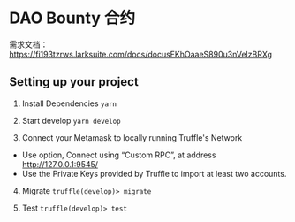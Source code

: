 # DAO Bounty 合约
需求文档：https://fi193tzrws.larksuite.com/docs/docusFKhOaaeS890u3nVelzBRXg

## Setting up your project

1. Install Dependencies
`yarn`

1. Start develop
`yarn develop`

3. Connect your Metamask to locally running Truffle's Network
- Use option, Connect using “Custom RPC”, at address http://127.0.0.1:9545/
- Use the Private Keys provided by Truffle to import at least two accounts.

4. Migrate
`truffle(develop)> migrate`

5. Test
`truffle(develop)> test`
